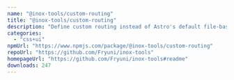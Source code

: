 ```yaml
---
name: "@inox-tools/custom-routing"
title: "@inox-tools/custom-routing"
description: "Define custom routing instead of Astro's default file-based routing."
categories:
  - "css+ui"
npmUrl: "https://www.npmjs.com/package/@inox-tools/custom-routing"
repoUrl: "https://github.com/Fryuni/inox-tools"
homepageUrl: "https://github.com/Fryuni/inox-tools#readme"
downloads: 247
---
```

